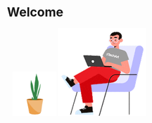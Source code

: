 <h1 align='center'>Welcome</h1>
<p align='right'>
    <img src="https://github.com/foo290/foo290/blob/master/icons/plant.gif", width=100, margin-top=100px>
    <img src="https://github.com/foo290/foo290/blob/master/icons/prpg.gif">
</p>
<p align='left'>
</p>

